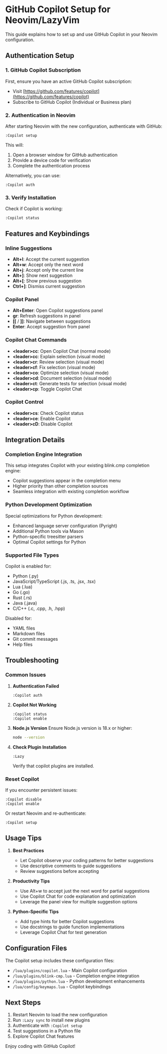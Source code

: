 # GitHub Copilot Setup for Neovim/LazyVim

This guide explains how to set up and use GitHub Copilot in your Neovim configuration.

## Authentication Setup

### 1. GitHub Copilot Subscription
First, ensure you have an active GitHub Copilot subscription:
- Visit [https://github.com/features/copilot](https://github.com/features/copilot)
- Subscribe to GitHub Copilot (Individual or Business plan)

### 2. Authentication in Neovim
After starting Neovim with the new configuration, authenticate with GitHub:

```vim
:Copilot setup
```

This will:
1. Open a browser window for GitHub authentication
2. Provide a device code for verification
3. Complete the authentication process

Alternatively, you can use:
```vim
:Copilot auth
```

### 3. Verify Installation
Check if Copilot is working:
```vim
:Copilot status
```

## Features and Keybindings

### Inline Suggestions
- **Alt+l**: Accept the current suggestion
- **Alt+w**: Accept only the next word
- **Alt+j**: Accept only the current line
- **Alt+]**: Show next suggestion
- **Alt+[**: Show previous suggestion
- **Ctrl+]**: Dismiss current suggestion

### Copilot Panel
- **Alt+Enter**: Open Copilot suggestions panel
- **gr**: Refresh suggestions in panel
- **[[** / **]]**: Navigate between suggestions
- **Enter**: Accept suggestion from panel

### Copilot Chat Commands
- **&lt;leader&gt;cc**: Open Copilot Chat (normal mode)
- **&lt;leader&gt;cc**: Explain selection (visual mode)
- **&lt;leader&gt;cr**: Review selection (visual mode)
- **&lt;leader&gt;cf**: Fix selection (visual mode)
- **&lt;leader&gt;co**: Optimize selection (visual mode)
- **&lt;leader&gt;cd**: Document selection (visual mode)
- **&lt;leader&gt;ct**: Generate tests for selection (visual mode)
- **&lt;leader&gt;cp**: Toggle Copilot Chat

### Copilot Control
- **&lt;leader&gt;cs**: Check Copilot status
- **&lt;leader&gt;ce**: Enable Copilot
- **&lt;leader&gt;cD**: Disable Copilot

## Integration Details

### Completion Engine Integration
This setup integrates Copilot with your existing blink.cmp completion engine:
- Copilot suggestions appear in the completion menu
- Higher priority than other completion sources
- Seamless integration with existing completion workflow

### Python Development Optimization
Special optimizations for Python development:
- Enhanced language server configuration (Pyright)
- Additional Python tools via Mason
- Python-specific treesitter parsers
- Optimal Copilot settings for Python

### Supported File Types
Copilot is enabled for:
- Python (.py)
- JavaScript/TypeScript (.js, .ts, .jsx, .tsx)
- Lua (.lua)
- Go (.go)
- Rust (.rs)
- Java (.java)
- C/C++ (.c, .cpp, .h, .hpp)

Disabled for:
- YAML files
- Markdown files
- Git commit messages
- Help files

## Troubleshooting

### Common Issues

1. **Authentication Failed**
   ```vim
   :Copilot auth
   ```

2. **Copilot Not Working**
   ```vim
   :Copilot status
   :Copilot enable
   ```

3. **Node.js Version**
   Ensure Node.js version is 18.x or higher:
   ```bash
   node --version
   ```

4. **Check Plugin Installation**
   ```vim
   :Lazy
   ```
   Verify that copilot plugins are installed.

### Reset Copilot
If you encounter persistent issues:
```vim
:Copilot disable
:Copilot enable
```

Or restart Neovim and re-authenticate:
```vim
:Copilot setup
```

## Usage Tips

1. **Best Practices**
   - Let Copilot observe your coding patterns for better suggestions
   - Use descriptive comments to guide suggestions
   - Review suggestions before accepting

2. **Productivity Tips**
   - Use Alt+w to accept just the next word for partial suggestions
   - Use Copilot Chat for code explanation and optimization
   - Leverage the panel view for multiple suggestion options

3. **Python-Specific Tips**
   - Add type hints for better Copilot suggestions
   - Use docstrings to guide function implementations
   - Leverage Copilot Chat for test generation

## Configuration Files

The Copilot setup includes these configuration files:
- `/lua/plugins/copilot.lua` - Main Copilot configuration
- `/lua/plugins/blink-cmp.lua` - Completion engine integration
- `/lua/plugins/python.lua` - Python development enhancements
- `/lua/config/keymaps.lua` - Copilot keybindings

## Next Steps

1. Restart Neovim to load the new configuration
2. Run `:Lazy sync` to install new plugins
3. Authenticate with `:Copilot setup`
4. Test suggestions in a Python file
5. Explore Copilot Chat features

Enjoy coding with GitHub Copilot!